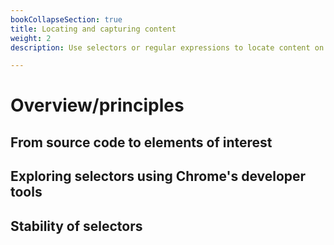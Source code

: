 ```yaml
---
bookCollapseSection: true
title: Locating and capturing content
weight: 2
description: Use selectors or regular expressions to locate content on a site

---
```


# Overview/principles

## From source code to elements of interest

## Exploring selectors using Chrome's developer tools

## Stability of selectors
